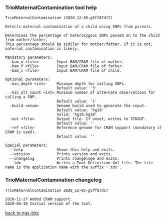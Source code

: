 ### TrioMaternalContamination tool help
	TrioMaternalContamination (2020_12-85-g5ff87d17)
	
	Detects maternal contamination of a child using SNPs from parents.
	
	Determines the percentage of heterozygous SNPs passed on to the child from mother/father.
	This percentage should be similar for mother/father. If it is not, maternal contamination is likely.
	
	Mandatory parameters:
	  -bam_m <file>        Input BAM/CRAM file of mother.
	  -bam_f <file>        Input BAM/CRAM file of father.
	  -bam_c <file>        Input BAM/CRAM file of child.
	
	Optional parameters:
	  -min_depth <int>     Minimum depth for calling SNPs.
	                       Default value: '3'
	  -min_alt_count <int> Minimum number of alternate observations for calling a SNP.
	                       Default value: '1'
	  -build <enum>        Genome build used to generate the input.
	                       Default value: 'hg19'
	                       Valid: 'hg19,hg38'
	  -out <file>          Output file. If unset, writes to STDOUT.
	                       Default value: ''
	  -ref <file>          Reference genome for CRAM support (mandatory if CRAM is used).
	                       Default value: ''
	
	Special parameters:
	  --help               Shows this help and exits.
	  --version            Prints version and exits.
	  --changelog          Prints changeloge and exits.
	  --tdx                Writes a Tool Definition Xml file. The file name is the application name with the suffix '.tdx'.
	
### TrioMaternalContamination changelog
	TrioMaternalContamination 2020_12-85-g5ff87d17
	
	2020-11-27 Added CRAM support.
	2020-06-18 Initial version of the tool.
[back to ngs-bits](https://github.com/imgag/ngs-bits)